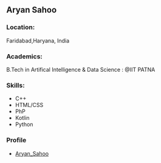 ## Aryan Sahoo

### Location:
Faridabad,Haryana, India

### Academics:
B.Tech in Artifical Intelligence & Data Science : @IIT PATNA

### Skills:
- C++
- HTML/CSS
- PhP
- Kotlin
- Python

### Profile
- [Aryan_Sahoo](https://github.com/AryanSahoo-2003)

